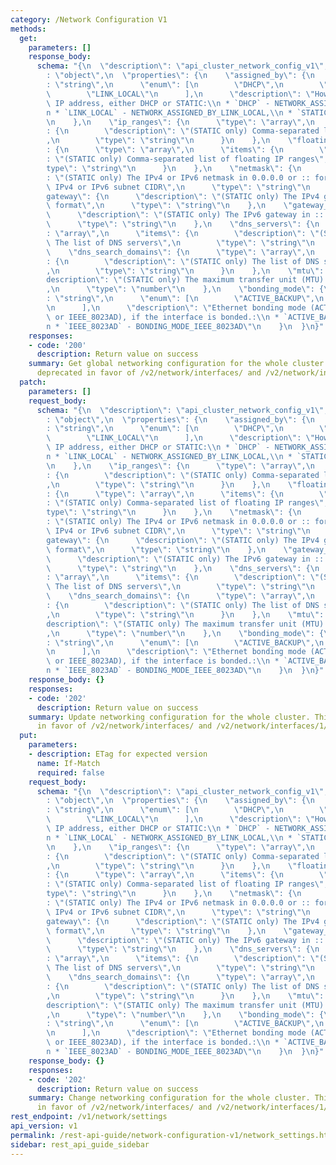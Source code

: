 ```yaml
---
category: /Network Configuration V1
methods:
  get:
    parameters: []
    response_body:
      schema: "{\n  \"description\": \"api_cluster_network_config_v1\",\n  \"type\"\
        : \"object\",\n  \"properties\": {\n    \"assigned_by\": {\n      \"type\"\
        : \"string\",\n      \"enum\": [\n        \"DHCP\",\n        \"STATIC\",\n\
        \        \"LINK_LOCAL\"\n      ],\n      \"description\": \"How to assign\
        \ IP address, either DHCP or STATIC:\\n * `DHCP` - NETWORK_ASSIGNED_BY_DHCP,\\\
        n * `LINK_LOCAL` - NETWORK_ASSIGNED_BY_LINK_LOCAL,\\n * `STATIC` - NETWORK_ASSIGNED_BY_STATIC\"\
        \n    },\n    \"ip_ranges\": {\n      \"type\": \"array\",\n      \"items\"\
        : {\n        \"description\": \"(STATIC only) Comma-separated list of IP ranges\"\
        ,\n        \"type\": \"string\"\n      }\n    },\n    \"floating_ip_ranges\"\
        : {\n      \"type\": \"array\",\n      \"items\": {\n        \"description\"\
        : \"(STATIC only) Comma-separated list of floating IP ranges\",\n        \"\
        type\": \"string\"\n      }\n    },\n    \"netmask\": {\n      \"description\"\
        : \"(STATIC only) The IPv4 or IPv6 netmask in 0.0.0.0 or :: format, or the\
        \ IPv4 or IPv6 subnet CIDR\",\n      \"type\": \"string\"\n    },\n    \"\
        gateway\": {\n      \"description\": \"(STATIC only) The IPv4 gateway in 0.0.0.0\
        \ format\",\n      \"type\": \"string\"\n    },\n    \"gateway_ipv6\": {\n\
        \      \"description\": \"(STATIC only) The IPv6 gateway in :: format\",\n\
        \      \"type\": \"string\"\n    },\n    \"dns_servers\": {\n      \"type\"\
        : \"array\",\n      \"items\": {\n        \"description\": \"(STATIC only)\
        \ The list of DNS servers\",\n        \"type\": \"string\"\n      }\n    },\n\
        \    \"dns_search_domains\": {\n      \"type\": \"array\",\n      \"items\"\
        : {\n        \"description\": \"(STATIC only) The list of DNS search domains\"\
        ,\n        \"type\": \"string\"\n      }\n    },\n    \"mtu\": {\n      \"\
        description\": \"(STATIC only) The maximum transfer unit (MTU) in bytes\"\
        ,\n      \"type\": \"number\"\n    },\n    \"bonding_mode\": {\n      \"type\"\
        : \"string\",\n      \"enum\": [\n        \"ACTIVE_BACKUP\",\n        \"IEEE_8023AD\"\
        \n      ],\n      \"description\": \"Ethernet bonding mode (ACTIVE_BACKUP\
        \ or IEEE_8023AD), if the interface is bonded.:\\n * `ACTIVE_BACKUP` - BONDING_MODE_ACTIVE_BACKUP,\\\
        n * `IEEE_8023AD` - BONDING_MODE_IEEE_8023AD\"\n    }\n  }\n}"
    responses:
    - code: '200'
      description: Return value on success
    summary: Get global networking configuration for the whole cluster. This API is
      deprecated in favor of /v2/network/interfaces/ and /v2/network/interfaces/1/networks/.
  patch:
    parameters: []
    request_body:
      schema: "{\n  \"description\": \"api_cluster_network_config_v1\",\n  \"type\"\
        : \"object\",\n  \"properties\": {\n    \"assigned_by\": {\n      \"type\"\
        : \"string\",\n      \"enum\": [\n        \"DHCP\",\n        \"STATIC\",\n\
        \        \"LINK_LOCAL\"\n      ],\n      \"description\": \"How to assign\
        \ IP address, either DHCP or STATIC:\\n * `DHCP` - NETWORK_ASSIGNED_BY_DHCP,\\\
        n * `LINK_LOCAL` - NETWORK_ASSIGNED_BY_LINK_LOCAL,\\n * `STATIC` - NETWORK_ASSIGNED_BY_STATIC\"\
        \n    },\n    \"ip_ranges\": {\n      \"type\": \"array\",\n      \"items\"\
        : {\n        \"description\": \"(STATIC only) Comma-separated list of IP ranges\"\
        ,\n        \"type\": \"string\"\n      }\n    },\n    \"floating_ip_ranges\"\
        : {\n      \"type\": \"array\",\n      \"items\": {\n        \"description\"\
        : \"(STATIC only) Comma-separated list of floating IP ranges\",\n        \"\
        type\": \"string\"\n      }\n    },\n    \"netmask\": {\n      \"description\"\
        : \"(STATIC only) The IPv4 or IPv6 netmask in 0.0.0.0 or :: format, or the\
        \ IPv4 or IPv6 subnet CIDR\",\n      \"type\": \"string\"\n    },\n    \"\
        gateway\": {\n      \"description\": \"(STATIC only) The IPv4 gateway in 0.0.0.0\
        \ format\",\n      \"type\": \"string\"\n    },\n    \"gateway_ipv6\": {\n\
        \      \"description\": \"(STATIC only) The IPv6 gateway in :: format\",\n\
        \      \"type\": \"string\"\n    },\n    \"dns_servers\": {\n      \"type\"\
        : \"array\",\n      \"items\": {\n        \"description\": \"(STATIC only)\
        \ The list of DNS servers\",\n        \"type\": \"string\"\n      }\n    },\n\
        \    \"dns_search_domains\": {\n      \"type\": \"array\",\n      \"items\"\
        : {\n        \"description\": \"(STATIC only) The list of DNS search domains\"\
        ,\n        \"type\": \"string\"\n      }\n    },\n    \"mtu\": {\n      \"\
        description\": \"(STATIC only) The maximum transfer unit (MTU) in bytes\"\
        ,\n      \"type\": \"number\"\n    },\n    \"bonding_mode\": {\n      \"type\"\
        : \"string\",\n      \"enum\": [\n        \"ACTIVE_BACKUP\",\n        \"IEEE_8023AD\"\
        \n      ],\n      \"description\": \"Ethernet bonding mode (ACTIVE_BACKUP\
        \ or IEEE_8023AD), if the interface is bonded.:\\n * `ACTIVE_BACKUP` - BONDING_MODE_ACTIVE_BACKUP,\\\
        n * `IEEE_8023AD` - BONDING_MODE_IEEE_8023AD\"\n    }\n  }\n}"
    response_body: {}
    responses:
    - code: '202'
      description: Return value on success
    summary: Update networking configuration for the whole cluster. This API is deprecated
      in favor of /v2/network/interfaces/ and /v2/network/interfaces/1/networks/.
  put:
    parameters:
    - description: ETag for expected version
      name: If-Match
      required: false
    request_body:
      schema: "{\n  \"description\": \"api_cluster_network_config_v1\",\n  \"type\"\
        : \"object\",\n  \"properties\": {\n    \"assigned_by\": {\n      \"type\"\
        : \"string\",\n      \"enum\": [\n        \"DHCP\",\n        \"STATIC\",\n\
        \        \"LINK_LOCAL\"\n      ],\n      \"description\": \"How to assign\
        \ IP address, either DHCP or STATIC:\\n * `DHCP` - NETWORK_ASSIGNED_BY_DHCP,\\\
        n * `LINK_LOCAL` - NETWORK_ASSIGNED_BY_LINK_LOCAL,\\n * `STATIC` - NETWORK_ASSIGNED_BY_STATIC\"\
        \n    },\n    \"ip_ranges\": {\n      \"type\": \"array\",\n      \"items\"\
        : {\n        \"description\": \"(STATIC only) Comma-separated list of IP ranges\"\
        ,\n        \"type\": \"string\"\n      }\n    },\n    \"floating_ip_ranges\"\
        : {\n      \"type\": \"array\",\n      \"items\": {\n        \"description\"\
        : \"(STATIC only) Comma-separated list of floating IP ranges\",\n        \"\
        type\": \"string\"\n      }\n    },\n    \"netmask\": {\n      \"description\"\
        : \"(STATIC only) The IPv4 or IPv6 netmask in 0.0.0.0 or :: format, or the\
        \ IPv4 or IPv6 subnet CIDR\",\n      \"type\": \"string\"\n    },\n    \"\
        gateway\": {\n      \"description\": \"(STATIC only) The IPv4 gateway in 0.0.0.0\
        \ format\",\n      \"type\": \"string\"\n    },\n    \"gateway_ipv6\": {\n\
        \      \"description\": \"(STATIC only) The IPv6 gateway in :: format\",\n\
        \      \"type\": \"string\"\n    },\n    \"dns_servers\": {\n      \"type\"\
        : \"array\",\n      \"items\": {\n        \"description\": \"(STATIC only)\
        \ The list of DNS servers\",\n        \"type\": \"string\"\n      }\n    },\n\
        \    \"dns_search_domains\": {\n      \"type\": \"array\",\n      \"items\"\
        : {\n        \"description\": \"(STATIC only) The list of DNS search domains\"\
        ,\n        \"type\": \"string\"\n      }\n    },\n    \"mtu\": {\n      \"\
        description\": \"(STATIC only) The maximum transfer unit (MTU) in bytes\"\
        ,\n      \"type\": \"number\"\n    },\n    \"bonding_mode\": {\n      \"type\"\
        : \"string\",\n      \"enum\": [\n        \"ACTIVE_BACKUP\",\n        \"IEEE_8023AD\"\
        \n      ],\n      \"description\": \"Ethernet bonding mode (ACTIVE_BACKUP\
        \ or IEEE_8023AD), if the interface is bonded.:\\n * `ACTIVE_BACKUP` - BONDING_MODE_ACTIVE_BACKUP,\\\
        n * `IEEE_8023AD` - BONDING_MODE_IEEE_8023AD\"\n    }\n  }\n}"
    response_body: {}
    responses:
    - code: '202'
      description: Return value on success
    summary: Change networking configuration for the whole cluster. This API is deprecated
      in favor of /v2/network/interfaces/ and /v2/network/interfaces/1/networks/.
rest_endpoint: /v1/network/settings
api_version: v1
permalink: /rest-api-guide/network-configuration-v1/network_settings.html
sidebar: rest_api_guide_sidebar
---
```

